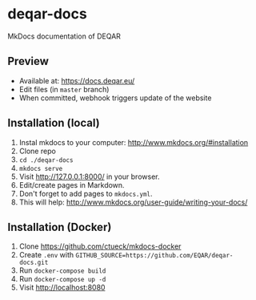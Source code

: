 # deqar-docs
MkDocs documentation of DEQAR

## Preview

- Available at: <https://docs.deqar.eu/>
- Edit files (in `master` branch)
- When committed, webhook triggers update of the website

## Installation (local)

1. Instal mkdocs to your computer: http://www.mkdocs.org/#installation
2. Clone repo
3. `cd ./deqar-docs`
4. `mkdocs serve`
5. Visit http://127.0.0.1:8000/ in your browser.
6. Edit/create pages in Markdown.
7. Don't forget to add pages to `mkdocs.yml`.
8. This will help: http://www.mkdocs.org/user-guide/writing-your-docs/

## Installation (Docker)

1. Clone <https://github.com/ctueck/mkdocs-docker>
1. Create `.env` with  `GITHUB_SOURCE=https://github.com/EQAR/deqar-docs.git`
1. Run `docker-compose build`
1. Run `docker-compose up -d`
1. Visit <http://localhost:8080>
